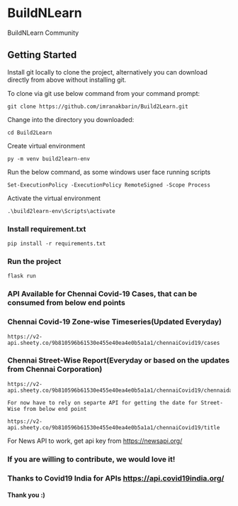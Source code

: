 # BuildNLearn
BuildNLearn Community

## Getting Started
Install git locally to clone the project, alternatively you can download directly from above without installing git. 

To clone via git use below command from your command prompt:

```
git clone https://github.com/imranakbarin/Build2Learn.git
```

Change into the directory you downloaded:

```
cd Build2Learn
```

Create virtual environment

```
py -m venv build2learn-env
```

Run the below command, as some windows user face running scripts

```
Set-ExecutionPolicy -ExecutionPolicy RemoteSigned -Scope Process
```

Activate the virtual environment 

```
.\build2learn-env\Scripts\activate
```

### Install requirement.txt

```
pip install -r requirements.txt
```

### Run the project

```
flask run
```

### API Available for Chennai Covid-19 Cases, that can be consumed from below end points

### Chennai Covid-19 Zone-wise Timeseries(Updated Everyday)

```
https://v2-api.sheety.co/9b810596b61530e455e40ea4e0b5a1a1/chennaiCovid19/cases
```

### Chennai Street-Wise Report(Everyday or based on the updates from Chennai Corporation)

```
https://v2-api.sheety.co/9b810596b61530e455e40ea4e0b5a1a1/chennaiCovid19/chennaidata

For now have to rely on separte API for getting the date for Street-Wise from below end point

https://v2-api.sheety.co/9b810596b61530e455e40ea4e0b5a1a1/chennaiCovid19/title
```


For News API to work, get api key from https://newsapi.org/ 

### If you are willing to contribute, we would love it!

### Thanks to Covid19 India for APIs https://api.covid19india.org/

#### Thank you :)
